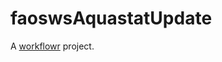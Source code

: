 # faoswsAquastatUpdate

A [workflowr][] project.

[workflowr]: https://github.com/jdblischak/workflowr
